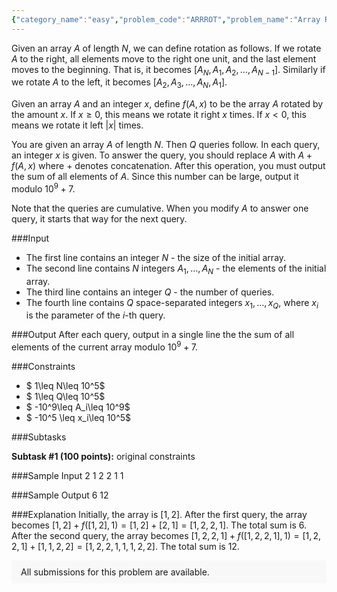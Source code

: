 ```yaml
---
{"category_name":"easy","problem_code":"ARRROT","problem_name":"Array Rotation","problemComponents":{"constraints":"","constraintsState":false,"subtasks":"","subtasksState":false,"inputFormat":"","inputFormatState":false,"outputFormat":"","outputFormatState":false,"sampleTestCases":{"0":{"id":1,"input":"2\r\n    1 2\r\n    2\r\n    1 1","output":"6\r\n    12","explanation":"Initially, the array is $[1,2]$.\r\nAfter the first query, the array becomes $[1, 2] + f([1, 2], 1) = [1, 2] + [2, 1] = [1, 2, 2, 1]$. The total sum is $6$.\r\nAfter the second query, the array becomes $[1, 2, 2, 1] + f([1, 2, 2, 1], 1) = [1, 2, 2, 1] + [1, 1, 2, 2] = [1, 2, 2, 1, 1, 1, 2, 2]$. The total sum is $12$.","isDeleted":false}}},"video_editorial_url":"https://youtu.be/Z-PjH17p9ew","languages_supported":{"0":"CPP14","1":"C","2":"JAVA","3":"PYTH 3.6","4":"CPP17","5":"PYTH","6":"PYP3","7":"CS2","8":"ADA","9":"PYPY","10":"TEXT","11":"PAS fpc","12":"NODEJS","13":"RUBY","14":"PHP","15":"GO","16":"HASK","17":"TCL","18":"PERL","19":"SCALA","20":"LUA","21":"kotlin","22":"BASH","23":"JS","24":"LISP sbcl","25":"rust","26":"PAS gpc","27":"BF","28":"CLOJ","29":"R","30":"D","31":"CAML","32":"FORT","33":"ASM","34":"swift","35":"FS","36":"WSPC","37":"LISP clisp","38":"SQL","39":"SCM guile","40":"PERL6","41":"ERL","42":"CLPS","43":"ICK","44":"NICE","45":"PRLG","46":"ICON","47":"COB","48":"SCM chicken","49":"PIKE","50":"SCM qobi","51":"ST","52":"SQLQ","53":"NEM"},"max_timelimit":0.5,"source_sizelimit":50000,"problem_author":"zankanotachi","problem_tester":"","date_added":"19-04-2021","tags":{"0":"ltime95","1":"simple","2":"zankanotachi"},"problem_difficulty_level":"Simple","best_tag":"","editorial_url":"https://discuss.codechef.com/problems/ARRROT","time":{"view_start_date":1619802000,"submit_start_date":1619802000,"visible_start_date":1619802000,"end_date":1735669800},"is_direct_submittable":false,"problemDiscussURL":"https://discuss.codechef.com/search?q=ARRROT","is_proctored":false,"visitedContests":{},"layout":"problem"}
---
```

Given an array $A$ of length $N$, we can define rotation as follows. If we rotate $A$ to the right, all elements move to the right one unit, and the last element moves to the beginning. That is, it becomes $[A_N, A_1,A_2,\ldots,A_{N-1}]$. Similarly if we rotate $A$ to the left, it becomes $[A_2,A_3,\ldots,A_N, A_1]$.

Given an array $A$ and an integer $x$, define $f(A,x)$ to be the array $A$ rotated by the amount $x$. If $x\ge 0$, this means we rotate it right $x$ times. If $x<0$, this means we rotate it left $|x|$ times.

You are given an array $A$ of length $N$. Then $Q$ queries follow. In each query, an integer $x$ is given. To answer the query, you should replace $A$ with $A+f(A,x)$ where $+$ denotes concatenation. After this operation, you must output the sum of all elements of $A$. Since this number can be large, output it modulo $10^9 + 7$.

Note that the queries are cumulative. When you modify $A$ to answer one query, it starts that way for the next query.

###Input

- The first line contains an integer $N$ - the size of the initial array. 
- The second line contains $N$ integers $A_1,\ldots, A_N$ - the elements of the initial array.
- The third line contains an integer $Q$ - the number of queries.
- The fourth line contains $Q$ space-separated integers $x_1,\ldots, x_Q$, where $x_i$ is the parameter of the $i$-th query.

###Output
After each query, output in a single line the the sum of all elements of the current array modulo $10^9+7$.

###Constraints 
- $ 1\leq N\leq 10^5$
- $ 1\leq Q\leq 10^5$
- $ -10^9\leq A_i\leq 10^9$ 
- $ -10^5 \leq x_i\leq 10^5$ 

###Subtasks

**Subtask #1 (100 points):** original constraints

###Sample Input
    2
    1 2
    2
    1 1


###Sample Output
    6
    12

###Explanation
Initially, the array is $[1,2]$.
After the first query, the array becomes $[1, 2] + f([1, 2], 1) = [1, 2] + [2, 1] = [1, 2, 2, 1]$. The total sum is $6$.
After the second query, the array becomes $[1, 2, 2, 1] + f([1, 2, 2, 1], 1) = [1, 2, 2, 1] + [1, 1, 2, 2] = [1, 2, 2, 1, 1, 1, 2, 2]$. The total sum is $12$.

<aside style='background: #f8f8f8;padding: 10px 15px;'><div>All submissions for this problem are available.</div></aside>